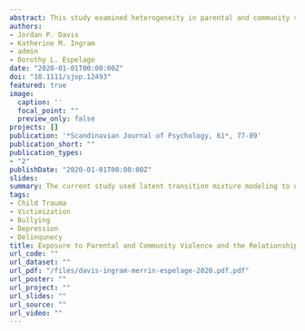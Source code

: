```yaml
---
abstract: This study examined heterogeneity in parental and community violence exposure during middle school and its association with bullying perpetration and victimization in high school. Youth (N = 1,611) in four Midwestern middle schools participated. Parallel process growth mixture latent transition analysis was used to understand how trajectory profiles of middle school violence exposure was associated with high school bullying profiles. Impulsivity, depression, school belonging, and delinquency were assessed as moderators of the transition probabilities. A three class solution was found for violence exposure - decreasing parental violence/increasing community violence (n = 103; 6.4%), stable high parental violence and low community violence (n = 1,027; 63.7%), and increasing parental violence and stable high community violence (n = 481; 29.8%). Similarly, a three class solution was found for high school bullying - High Bullying Perpetration and High Victimization class (n = 259; 16%), Victimization only (n = 1145; 71%), and low all class (n = 207; 13%). The largest proportion of youth transitioning into the high bullying and high victimization class were from the decreasing parental violence/ increasing community violence. Depression, impulsivity, school belonging, and delinquency all had various moderating effects on transition probabilities. Our findings make it apparent that early forms of parental and community violence are associated with aggressive behaviors and experiences with victimization during high school. Prevention and intervention efforts should target individuals who display early and chronic patterns of exposure to violence as these individuals have the greatest risk of later aggressive and victimization in high school.
authors:
- Jordan P. Davis
- Katherine M. Ingram
- admin
- Dorothy L. Espelage
date: "2020-01-01T00:00:00Z"
doi: "10.1111/sjop.12493"
featured: true
image:
  caption: ''
  focal_point: ""
  preview_only: false
projects: []
publication: '*Scandinavian Journal of Psychology, 61*, 77-89'
publication_short: ""
publication_types:
- "2"
publishDate: "2020-01-01T00:00:00Z"
slides: 
summary: The current study used latent transition mixture modeling to understand how different profiles of parental and community violence exposure place students at differential risk for involvement in bullying and exposure to bullying victimization in the future.
tags:
- Child Trauma
- Victimization
- Bullying
- Depression
- Delinqunecy
title: Exposure to Parental and Community Violence and the Relationship to Bullying Perpetration and Victimization Among Early Adolescents - A Parallel Process Growth Mixture Latent Transition Analysis
url_code: ""
url_dataset: ""
url_pdf: "/files/davis-ingram-merrin-espelage-2020.pdf.pdf"
url_poster: ""
url_project: ""
url_slides: ""
url_source: ""
url_video: ""
---
```

